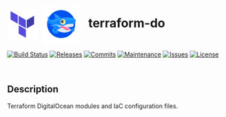 # <img align="center" src="img/terraform.svg" width="70">&nbsp;&nbsp;<img align="center" src="img/sammy.svg" width="85">&nbsp;&nbsp; terraform-do
[![Build Status](https://img.shields.io/travis/com/ArtiomL/terraform-do/develop.svg)](https://travis-ci.com/ArtiomL/terraform-do)
[![Releases](https://img.shields.io/github/release/ArtiomL/terraform-do.svg)](https://github.com/ArtiomL/terraform-do/releases)
[![Commits](https://img.shields.io/github/commits-since/ArtiomL/terraform-do/latest.svg?label=commits%20since)](https://github.com/ArtiomL/terraform-do/commits/master)
[![Maintenance](https://img.shields.io/maintenance/yes/2018.svg)](https://github.com/ArtiomL/terraform-do/graphs/code-frequency)
[![Issues](https://img.shields.io/github/issues/ArtiomL/terraform-do.svg)](https://github.com/ArtiomL/terraform-do/issues)
[![License](https://img.shields.io/badge/license-MIT-blue.svg)](/LICENSE)

&nbsp;&nbsp;

## Description

Terraform DigitalOcean modules and IaC configuration files.
